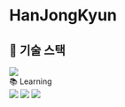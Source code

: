 # HanJongKyun

## 🚀 기술 스택
<div align="left"> <img src="https://img.shields.io/badge/Java-007396?style=for-the-badge&logo=java&logoColor=white"> </div>
📚 Learning 
<div align="left"> 
  <img src="https://img.shields.io/badge/HTML5-E34F26?style=for-the-badge&logo=html5&logoColor=white"> 
  <img src="https://img.shields.io/badge/css-1572B6?style=for-the-badge&logo=css3&logoColor=white"> 
  <img src="https://img.shields.io/badge/JavaScript-F7DF1E?style=for-the-badge&logo=javascript&logoColor=black"> 
</div>
